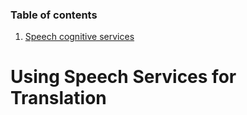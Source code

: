 ### Table of contents
1. [Speech cognitive services](https://github.com/oddoioddo/RodrigoFernandez/new/main#using-speech-services-for-translation)

# Using Speech Services for Translation
